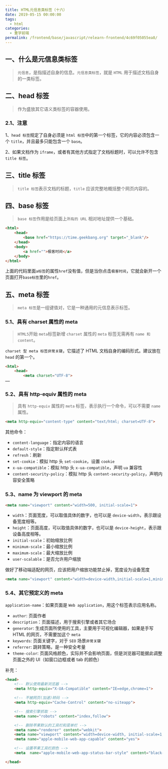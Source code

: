 ```yaml
---
title: HTML元信息类标签（十六）
date: 2019-05-15 00:00:00
tags: 
  - html
categories: 
  - 重学前端
permalink: /frontend/base/javascript/relearn-frontend/4c69f05055ea8/
---
```


## 一、什么是元信息类标签

> `元信息`，是指描述自身的信息。`元信息类标签`，就是 `HTML` 用于描述文档自身的一类标签。

## 二、head 标签

> 作为盛放其它语义类标签的容器使用。

### 2.1、注意

1、`head 标签`规定了自身必须是 `html 标签`中的第一个标签，它的内容必须包含一个 `title`，并且最多只能包含一个 `base`。

2、如果文档作为 `iframe`，或者有其他方式指定了文档标题时，可以允许不包含 `title 标签`。

## 三、title 标签

> `title 标签`表示文档的标题，`title` 应该完整地概括整个网页内容的。

## 四、base 标签

> `base 标签`作用是给页面上`所有的 URL` 相对地址提供一个基础。

```html
<html>
    <head>
        <base href="https://time.geekbang.org" target="_blank"/>
    </head>
    <body>
        <a href="">极客时间</a>
    </body>
</html>
```

上面的代码里面`a标签`的属性`href`没有值，但是当你点击`极客时间`，它就会新开一个页面打开`base标签`里的`href`。

## 五、meta 标签

> `meta 标签`是一组键值对，它是一种通用的元信息表示标签。

### 5.1、具有 charset 属性的 meta

> `HTML5`开始 `meta`标签新增 `charset` 属性的 `meta` 标签无需再有 `name 和 content`。

`charset 型 meta 标签非常关键`，它描述了 HTML 文档自身的编码形式。建议放在 `head` 的第一个。

```html
<html>
    <head>
        <meta charset="UTF-8">
……
```

### 5.2、具有 http-equiv 属性的 meta

> 具有 `http-equiv` 属性的 `meta` 标签，表示执行一个命令，可以不需要 `name` 属性。

```html
<meta http-equiv="content-type" content="text/html; charset=UTF-8">
```

其他命令：
  
- `content-language`：指定内容的语言
- `default-style`：指定默认样式表
- `refresh`：刷新
- `set-cookie`：模拟 http 头 `set-cookie`，设置 `cookie`
- `x-ua-compatible`：模拟 http 头 `x-ua-compatible`，声明 `ua` 兼容性
- `content-security-policy`：模拟 http 头 `content-security-policy`，声明内容安全策略

### 5.3、name 为 viewport 的 meta

```html
<meta name="viewport" content="width=500, initial-scale=1">
```

- `width`：页面宽度，可以取值具体的数字，也可以是 `device-width`，表示跟设备宽度相等。
- `height`：页面高度，可以取值具体的数字，也可以是 `device-height`，表示跟设备高度相等。
- `initial-scale`：初始缩放比例
- `minimum-scale`：最小缩放比例
- `maximum-scale`：最大缩放比例
- `user-scalable`：是否允许用户缩放

做好了移动端适配的网页，应该把用户缩放功能禁止掉，宽度设为设备宽度

```html
<meta name="viewport" content="width=device-width,initial-scale=1,minimum-scale=1,maximum-scale=1,user-scalable=no">
```

### 5.4、其它预定义的 meta

`application-name`：如果页面是 `Web application`，用这个标签表示应用名称。

- `author`: 页面作者
- `description`：页面描述，用于搜索引擎或者其它场合
- `generator`: 生成页面所使用的工具，主要用于可视化编辑器，如果是手写 HTML 的网页，不需要加这个 `meta`
- `keywords`: 页面关键字，对于 `SEO` 场景`非常关键`
- `referrer`: 跳转策略，是一种安全考量
- `theme-color`: 页面风格颜色，实际并不会影响页面，但是浏览器可能据此调整页面之外的 UI（如窗口边框或者 tab 的颜色）

补充：

```html
<head>
    <!-- 默认使用最新浏览器 -->
    <meta http-equiv="X-UA-Compatible" content="IE=edge,chrome=1">

    <!-- 不被网页(加速)转码 -->
    <meta http-equiv="Cache-Control" content="no-siteapp">

    <!-- 搜索引擎抓取 -->
    <meta name="robots" content="index,follow">

    <!-- 删除苹果默认的工具栏和菜单栏 -->
    <meta name="renderer" content="webkit">
    <meta name="viewport" content="width=device-width, initial-scale=1, maximum-scale=1, minimum-scale=1, user-scalable=no, minimal-ui">
    <meta name="apple-mobile-web-app-capable" content="yes">

    <!-- 设置苹果工具栏颜色 -->
    <meta  name="apple-mobile-web-app-status-bar-style" content="black-translucent">

</head>
```
